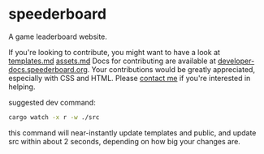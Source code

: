# speederboard

A game leaderboard website.

If you're looking to contribute, you might want to have a look at [templates.md](https://developer-docs.speederboard.org/templates.html)
[assets.md](https://developer-docs.speederboard.org/assets.html)
Docs for contributing are available at [developer-docs.speederboard.org](https://developer-docs.speederboard.org/).
Your contributions would be greatly appreciated, especially with CSS and HTML. Please
[contact me](https://randomairborne.dev/contact/) if you're interested in helping.

suggested dev command:

```bash
cargo watch -x r -w ./src
```

this command will near-instantly update templates and public, and update src within about 2 seconds, depending on how big your changes are.
